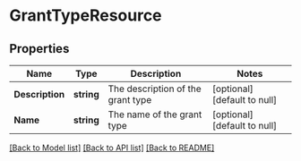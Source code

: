 # GrantTypeResource

## Properties
Name | Type | Description | Notes
------------ | ------------- | ------------- | -------------
**Description** | **string** | The description of the grant type | [optional] [default to null]
**Name** | **string** | The name of the grant type | [optional] [default to null]

[[Back to Model list]](../README.md#documentation-for-models) [[Back to API list]](../README.md#documentation-for-api-endpoints) [[Back to README]](../README.md)


